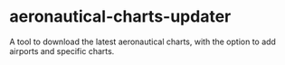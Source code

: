 # aeronautical-charts-updater
A tool to download the latest aeronautical charts, with the option to add airports and specific charts.
